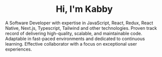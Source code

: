 <h1 align="center">Hi, I'm Kabby</h1>
<p> A Software Developer with expertise in JavaScript, React, Redux, React Native, Next.js, Typescript, Tailwind and other technologies. Proven track record of delivering high-quality, scalable, and maintainable code. Adaptable in fast-paced environments and dedicated to continuous learning. Effective collaborator with a focus on exceptional user experiences.</p>

